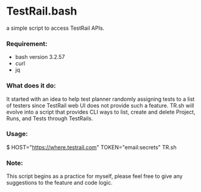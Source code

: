 # TestRail.bash
a simple script to access TestRail APIs.

### Requirement:
  - bash version 3.2.57 
  - curl
  - jq

### What does it do:
It started with an idea to help test planner randomly assigning tests to a list of testers since TestRail web UI does not provide such a feature. TR.sh will evolve into a script that provides CLI ways to list, create and delete Project, Runs, and Tests through TestRails.

### Usage:
$ HOST="https://where.testrail.com" TOKEN="email:secrets" TR.sh

### Note:
This script begins as a practice for myself, please feel free to give any suggestions to the feature and code logic.
